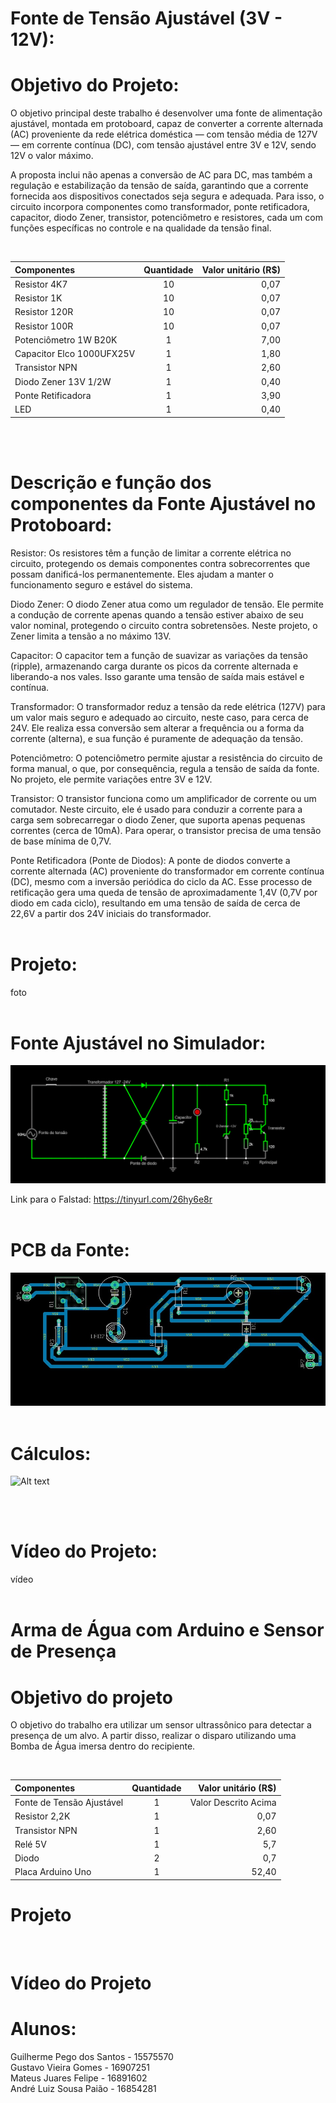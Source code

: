 # Fonte de Tensão Ajustável (3V - 12V):

# Objetivo do Projeto:

O objetivo principal deste trabalho é desenvolver uma fonte de alimentação ajustável, montada em protoboard, capaz de converter a corrente alternada (AC) proveniente da rede elétrica doméstica — com tensão média de 127V — em corrente contínua (DC), com tensão ajustável entre 3V e 12V, sendo 12V o valor máximo.

A proposta inclui não apenas a conversão de AC para DC, mas também a regulação e estabilização da tensão de saída, garantindo que a corrente fornecida aos dispositivos conectados seja segura e adequada. Para isso, o circuito incorpora componentes como transformador, ponte retificadora, capacitor, diodo Zener, transistor, potenciômetro e resistores, cada um com funções específicas no controle e na qualidade da tensão final.

<br>

| Componentes | Quantidade | Valor unitário (R$) |
|:-----|:--------:|------:|
| Resistor 4K7 | 10 | 0,07 |
| Resistor 1K | 10 | 0,07 |
| Resistor 120R | 10 | 0,07 |
| Resistor 100R | 10 | 0,07 |
| Potenciômetro 1W B20K | 1 | 7,00 |
| Capacitor Elco 1000UFX25V | 1 | 1,80|
| Transistor NPN | 1 | 2,60 |
| Diodo Zener 13V 1/2W | 1 | 0,40 |
| Ponte Retificadora | 1 | 3,90 |
| LED | 1 | 0,40 |

<br>
<br>

# Descrição e função dos componentes da Fonte Ajustável no Protoboard:

Resistor:
Os resistores têm a função de limitar a corrente elétrica no circuito, protegendo os demais componentes contra sobrecorrentes que possam danificá-los permanentemente. Eles ajudam a manter o funcionamento seguro e estável do sistema.

Diodo Zener:
O diodo Zener atua como um regulador de tensão. Ele permite a condução de corrente apenas quando a tensão estiver abaixo de seu valor nominal, protegendo o circuito contra sobretensões. Neste projeto, o Zener limita a tensão a no máximo 13V.

Capacitor:
O capacitor tem a função de suavizar as variações da tensão (ripple), armazenando carga durante os picos da corrente alternada e liberando-a nos vales. Isso garante uma tensão de saída mais estável e contínua.

Transformador:
O transformador reduz a tensão da rede elétrica (127V) para um valor mais seguro e adequado ao circuito, neste caso, para cerca de 24V. Ele realiza essa conversão sem alterar a frequência ou a forma da corrente (alterna), e sua função é puramente de adequação da tensão.

Potenciômetro:
O potenciômetro permite ajustar a resistência do circuito de forma manual, o que, por consequência, regula a tensão de saída da fonte. No projeto, ele permite variações entre 3V e 12V.

Transistor:
O transistor funciona como um amplificador de corrente ou um comutador. Neste circuito, ele é usado para conduzir a corrente para a carga sem sobrecarregar o diodo Zener, que suporta apenas pequenas correntes (cerca de 10mA). Para operar, o transistor precisa de uma tensão de base mínima de 0,7V.

Ponte Retificadora (Ponte de Diodos):
A ponte de diodos converte a corrente alternada (AC) proveniente do transformador em corrente contínua (DC), mesmo com a inversão periódica do ciclo da AC. Esse processo de retificação gera uma queda de tensão de aproximadamente 1,4V (0,7V por diodo em cada ciclo), resultando em uma tensão de saída de cerca de 22,6V a partir dos 24V iniciais do transformador.
<br>
<br>

# Projeto:
foto
<br>
<br>

# Fonte Ajustável no Simulador:

![Alt text](./Falstad.png)

Link para o Falstad: https://tinyurl.com/26hy6e8r
<br>
<br>


# PCB da Fonte:

![Alt text](./Eagle.jfif)
<br>
<br>

# Cálculos:

![Alt text](./Cálculos.png)

<br>
<br>

# Vídeo do Projeto:
vídeo
<br>
<br>

# Arma de Água com Arduino e Sensor de Presença

# Objetivo do projeto

O objetivo do trabalho era utilizar um sensor ultrassônico para detectar a presença de um alvo. A partir disso, realizar o disparo utilizando uma Bomba de Água imersa dentro do recipiente.

<br>

| Componentes | Quantidade | Valor unitário (R$) |
|:-----|:--------:|------:|
| Fonte de Tensão Ajustável | 1 | Valor Descrito Acima |
| Resistor 2,2K | 1 | 0,07 |
| Transistor NPN | 1 | 2,60 |
| Relé 5V | 1 | 5,7 |
| Diodo | 2 | 0,7 |
| Placa Arduino Uno | 1 | 52,40 |

# Projeto

<br>

# Vídeo do Projeto


# Alunos:

Guilherme Pego dos Santos - 15575570
<br>
Gustavo Vieira Gomes - 16907251
<br>
Mateus Juares Felipe - 16891602
<br>
André Luiz Sousa Paião - 16854281
